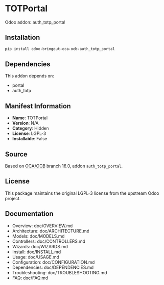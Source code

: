 # TOTPortal

Odoo addon: auth_totp_portal

## Installation

```bash
pip install odoo-bringout-oca-ocb-auth_totp_portal
```

## Dependencies

This addon depends on:
- portal
- auth_totp

## Manifest Information

- **Name**: TOTPortal
- **Version**: N/A
- **Category**: Hidden
- **License**: LGPL-3
- **Installable**: False

## Source

Based on [OCA/OCB](https://github.com/OCA/OCB) branch 16.0, addon `auth_totp_portal`.

## License

This package maintains the original LGPL-3 license from the upstream Odoo project.

## Documentation

- Overview: doc/OVERVIEW.md
- Architecture: doc/ARCHITECTURE.md
- Models: doc/MODELS.md
- Controllers: doc/CONTROLLERS.md
- Wizards: doc/WIZARDS.md
- Install: doc/INSTALL.md
- Usage: doc/USAGE.md
- Configuration: doc/CONFIGURATION.md
- Dependencies: doc/DEPENDENCIES.md
- Troubleshooting: doc/TROUBLESHOOTING.md
- FAQ: doc/FAQ.md
